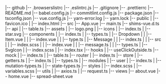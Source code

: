 |-- github
    |-- .browserslistrc
    |-- .eslintrc.js
    |-- .gitignore
    |-- .prettierrc
    |-- README.md
    |-- babel.config.js
    |-- commitlint.config.js
    |-- package.json
    |-- tsconfig.json
    |-- vue.config.js
    |-- yarn-error.log
    |-- yarn.lock
    |-- public
    |   |-- favicon.ico
    |   |-- index.html
    |-- src
        |-- App.vue
        |-- main.ts
        |-- shims-vue.d.ts
        |-- api
        |   |-- table.ts
        |-- assets
        |   |-- logo.png
        |   |-- icons
        |       |-- index.ts
        |       |-- star.svg
        |-- components
        |   |-- index.ts
        |   |-- types.ts
        |   |-- Dropdown
        |   |   |-- Item.vue
        |   |   |-- index.vue
        |   |   |-- type.ts
        |   |-- Message
        |   |   |-- index.ts
        |   |   |-- src
        |   |       |-- index.scss
        |   |       |-- index.vue
        |   |       |-- message.ts
        |   |       |-- types.ts
        |   |-- SvgIcon
        |       |-- index.scss
        |       |-- index.tsx
        |-- hooks
        |   |-- useClickOutside.ts
        |-- mock
        |   |-- index.ts
        |   |-- table.ts
        |-- router
        |   |-- index.ts
        |-- store
        |   |-- getters.ts
        |   |-- index.ts
        |   |-- types.ts
        |   |-- modules
        |       |-- user
        |           |-- index.ts
        |           |-- mutation-types.ts
        |           |-- state-types.ts
        |-- styles
        |   |-- index.scss
        |   |-- variables.scss
        |-- utils
        |   |-- axios.ts
        |   |-- request.ts
        |-- views
            |-- about.vue
            |-- home.vue
            |-- spread-sheet.vue
